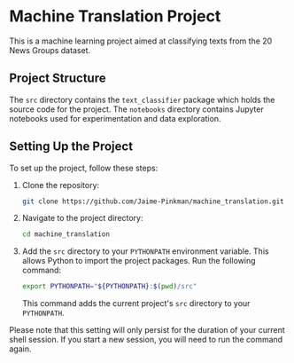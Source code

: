 # Machine Translation Project

This is a machine learning project aimed at classifying texts from the 20 News Groups dataset.

## Project Structure

The `src` directory contains the `text_classifier` package which holds the source code for the project. The `notebooks` directory contains Jupyter notebooks used for experimentation and data exploration.

## Setting Up the Project

To set up the project, follow these steps:

1. Clone the repository:

    ```bash
    git clone https://github.com/Jaime-Pinkman/machine_translation.git
    ```

2. Navigate to the project directory:

    ```bash
    cd machine_translation
    ```

3. Add the `src` directory to your `PYTHONPATH` environment variable. This allows Python to import the project packages. Run the following command:

    ```bash
    export PYTHONPATH="${PYTHONPATH}:$(pwd)/src"
    ```

    This command adds the current project's `src` directory to your `PYTHONPATH`.

Please note that this setting will only persist for the duration of your current shell session. If you start a new session, you will need to run the command again.

